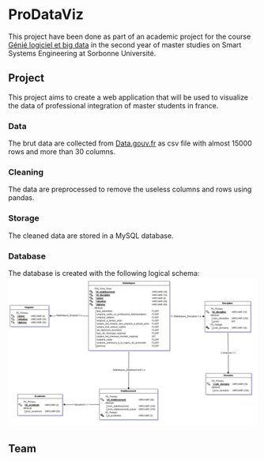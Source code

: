 # ProDataViz

This project have been done as part of an academic project for the course [Génié logiciel et big data](https://moodle-sciences.upmc.fr/moodle-2021/course/view.php?id=4001) in the second year of 
master studies on Smart Systems Engineering at Sorbonne Université.

## Project
This project aims to create a web application that will be used to visualize the data of professional integration of master students in france.
### Data
The brut data are collected from [Data.gouv.fr](https://www.data.gouv.fr/fr/datasets/insertion-professionnelle-des-diplomes-de-master-en-universites-et-etablissements-assimil-0/) as 
csv file with almost 15000 rows and more than 30 columns.

### Cleaning
The data are preprocessed to remove the useless columns and rows using 
pandas.

### Storage
The cleaned data are stored in a MySQL database.

### Database
The database is created with the following logical schema:
![Database Schema](images/MlD.png)

## Team



